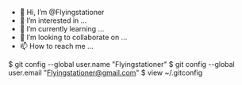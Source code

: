 - 👋 Hi, I’m @Flyingstationer
- 👀 I’m interested in ...
- 🌱 I’m currently learning ...
- 💞️ I’m looking to collaborate on ...
- 📫 How to reach me ...

<!---
Flyingstationer/Flyingstationer is a ✨ special ✨ repository because its `README.md` (this file) appears on your GitHub profile.
You can click the Preview link to take a look at your changes.
--->
$ git config --global user.name "Flyingstationer"
$ git config --global user.email "Flyingstationer@gmail.com"
$ view ~/.gitconfig
